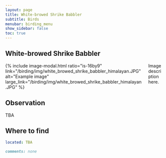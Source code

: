 ```yaml
---
layout: page
title: White-browed Shrike Babbler
subtitle: Birds
menubar: birding_menu
show_sidebar: false
toc: true
---
```


## White-browed Shrike Babbler

<div class="columns">
<div class="column is-6">
{% include image-modal.html ratio="is-16by9" link="/birding/img/white_browed_shrike_babbler_himalayan.JPG" alt="Example image" large_link="/birding/img/white_browed_shrike_babbler_himalayan.JPG" %}
</div>
<div class="column is-6">
Image description here.
</div>
</div>

## Observation
TBA

## Where to find
```yaml
located: TBA
```

```markdown
comments: none
```
